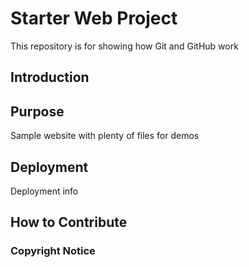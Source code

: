 # Starter Web Project

This repository is for showing how Git and GitHub work

## Introduction

## Purpose

Sample website with plenty of files for demos

## Deployment

Deployment info

## How to Contribute


### Copyright Notice
